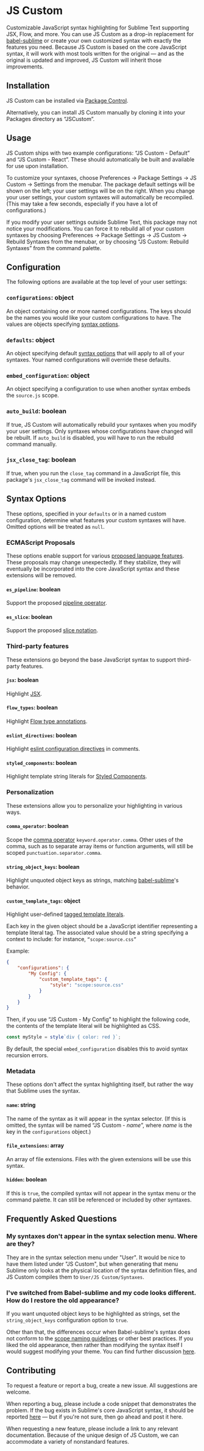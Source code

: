 # JS Custom

Customizable JavaScript syntax highlighting for Sublime Text supporting JSX, Flow, and more. You can use JS Custom as a drop-in replacement for [babel-sublime](https://github.com/babel/babel-sublime) or create your own customized syntax with exactly the features you need. Because JS Custom is based on the core JavaScript syntax, it will work with most tools written for the original — and as the original is updated and improved, JS Custom will inherit those improvements.

## Installation

JS Custom can be installed via [Package Control](https://packagecontrol.io/installation).

Alternatively, you can install JS Custom manually by cloning it into your Packages directory as “JSCustom”.

## Usage

JS Custom ships with two example configurations: “JS Custom - Default” and “JS Custom - React”. These should automatically be built and available for use upon installation.

To customize your syntaxes, choose Preferences &rarr; Package Settings &rarr; JS Custom &rarr; Settings from the menubar. The package default settings will be shown on the left; your user settings will be on the right. When you change your user settings, your custom syntaxes will automatically be recompiled. (This may take a few seconds, especially if you have a lot of configurations.)

If you modify your user settings outside Sublime Text, this package may not notice your modifications. You can force it to rebuild all of your custom syntaxes by choosing Preferences &rarr; Package Settings &rarr; JS Custom &rarr; Rebuild Syntaxes from the menubar, or by choosing “JS Custom: Rebuild Syntaxes” from the command palette.

## Configuration

The following options are available at the top level of your user settings:

### `configurations`: object

An object containing one or more named configurations. The keys should be the names you would like your custom configurations to have. The values are objects specifying [syntax options](#syntax-options).

### `defaults`: object

An object specifying default [syntax options](#syntax-options) that will apply to all of your syntaxes. Your named configurations will override these defaults.

### `embed_configuration`: object

An object specifying a configuration to use when another syntax embeds the `source.js` scope.

### `auto_build`: boolean

If true, JS Custom will automatically rebuild your syntaxes when you modify your user settings. Only syntaxes whose configurations have changed will be rebuilt. If `auto_build` is disabled, you will have to run the rebuild command manually.

### `jsx_close_tag`: boolean

If true, when you run the `close_tag` command in a JavaScript file, this package's `jsx_close_tag` command will be invoked instead.

## Syntax Options

These options, specified in your `defaults` or in a named custom configuration, determine what features your custom syntaxes will have. Omitted options will be treated as `null`.

### ECMAScript Proposals

These options enable support for various [proposed language features](https://github.com/tc39/proposals). These proposals may change unexpectedly. If they stabilize, they will eventually be incorporated into the core JavaScript syntax and these extensions will be removed.

#### `es_pipeline`: boolean

Support the proposed [pipeline operator](https://github.com/tc39/proposal-pipeline-operator).

#### `es_slice`: boolean

Support the proposed [slice notation](https://github.com/gsathya/proposal-slice-notation).

### Third-party features

These extensions go beyond the base JavaScript syntax to support third-party features.

#### `jsx`: boolean

Highlight [JSX](https://reactjs.org/docs/introducing-jsx.html).

#### `flow_types`: boolean

Highlight [Flow type annotations](https://flow.org/en/docs/types/).

#### `eslint_directives`: boolean

Highlight [eslint configuration directives](https://eslint.org/docs/user-guide/configuring) in comments.

#### `styled_components`: boolean

Highlight template string literals for [Styled Components](https://www.styled-components.com/).

### Personalization

These extensions allow you to personalize your highlighting in various ways.

#### `comma_operator`: boolean

Scope the [comma operator](https://developer.mozilla.org/en-US/docs/Web/JavaScript/Reference/Operators/Comma_Operator) `keyword.operator.comma`. Other uses of the comma, such as to separate array items or function arguments, will still be scoped `punctuation.separator.comma`.

#### `string_object_keys`: boolean

Highlight unquoted object keys as strings, matching [babel-sublime](https://github.com/babel/babel-sublime)'s behavior.

#### `custom_template_tags`: object

Highlight user-defined [tagged template literals](https://developer.mozilla.org/en-US/docs/Web/JavaScript/Reference/Template_literals).

Each key in the given object should be a JavaScript identifier representing a template literal tag. The associated value should be a string specifying a context to include: for instance, `“scope:source.css”`

Example:

```json
{
    "configurations": {
        "My Config": {
            "custom_template_tags": {
                "style": "scope:source.css"
            }
        }
    }
}
```

Then, if you use “JS Custom - My Config” to highlight the following code, the contents of the template literal will be highlighted as CSS.

```js
const myStyle = style`div { color: red }`;
```

By default, the special `embed_configuration` disables this to avoid syntax recursion errors.

### Metadata

These options don't affect the syntax highlighting itself, but rather the way that Sublime uses the syntax.

#### `name`: string

The name of the syntax as it will appear in the syntax selector. (If this is omitted, the syntax will be named “JS Custom - <var>name</var>”, where <var>name</var> is the key in the `configurations` object.)

#### `file_extensions`: array

An array of file extensions. Files with the given extensions will be use this syntax.

#### `hidden`: boolean

If this is `true`, the compiled syntax will not appear in the syntax menu or the command palette. It can still be referenced or included by other syntaxes.

## Frequently Asked Questions

### My syntaxes don't appear in the syntax selection menu. Where are they?

They are in the syntax selection menu under "User". It would be nice to have them listed under "JS Custom", but when generating that menu Sublime only looks at the physical location of the syntax definition files, and JS Custom compiles them to `User/JS Custom/Syntaxes`.

### I've switched from Babel-sublime and my code looks different. How do I restore the old appearance?

If you want unquoted object keys to be highlighted as strings, set the `string_object_keys` configuration option to `true`.

Other than that, the differences occur when Babel-sublime's syntax does not conform to the [scope naming guidelines](https://www.sublimetext.com/docs/3/scope_naming.html) or other best practices. If you liked the old appearance, then rather than modifying the syntax itself I would suggest modifying your theme. You can find further discussion [here](https://github.com/Thom1729/Sublime-JS-Custom/issues/22).

## Contributing

To request a feature or report a bug, create a new issue. All suggestions are welcome.

When reporting a bug, please include a code snippet that demonstrates the problem. If the bug exists in Sublime's core JavaScript syntax, it should be reported [here](https://github.com/sublimehq/Packages/issues) — but if you're not sure, then go ahead and post it here.

When requesting a new feature, please include a link to any relevant documentation. Because of the unique design of JS Custom, we can accommodate a variety of nonstandard features.
